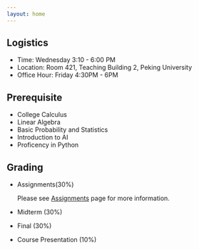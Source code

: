 ```yaml
---
layout: home
---
```


## Logistics
* Time: Wednesday 3:10 - 6:00 PM
* Location: Room 421, Teaching Building 2, Peking University
* Office Hour: Friday 4:30PM - 6PM



## Prerequisite
* College Calculus
* Linear Algebra
* Basic Probability and Statistics
* Introduction to AI
* Proficency in Python

## Grading 
* Assignments(30%)

  Please see [Assignments](https://hughw19.github.io/IntrotoCV/assignments/) page for more information.
  
* Midterm (30%)
* Final (30%)
* Course Presentation (10%)




